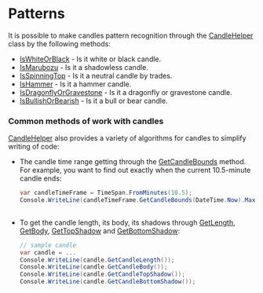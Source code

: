 # Patterns

It is possible to make candles pattern recognition through the [CandleHelper](xref:StockSharp.Algo.Candles.CandleHelper) class by the following methods:

- [IsWhiteOrBlack](xref:StockSharp.Algo.Candles.CandleHelper.IsWhiteOrBlack) \- Is it white or black candle. 
- [IsMarubozu](xref:StockSharp.Algo.Candles.CandleHelper.IsMarubozu) \- Is it a shadowless candle. 
- [IsSpinningTop](xref:StockSharp.Algo.Candles.CandleHelper.IsSpinningTop) \- Is it a neutral candle by trades. 
- [IsHammer](xref:StockSharp.Algo.Candles.CandleHelper.IsHammer) \- Is it a hammer candle. 
- [IsDragonflyOrGravestone](xref:StockSharp.Algo.Candles.CandleHelper.IsDragonflyOrGravestone) \- Is it a dragonfly or gravestone candle. 
- [IsBullishOrBearish](xref:StockSharp.Algo.Candles.CandleHelper.IsBullishOrBearish) \- Is it a bull or bear candle. 

### Common methods of work with candles

[CandleHelper](xref:StockSharp.Algo.Candles.CandleHelper) also provides a variety of algorithms for candles to simplify writing of code:

- The candle time range getting through the [GetCandleBounds](xref:Overload:StockSharp.Algo.Candles.CandleHelper.GetCandleBounds) method. For example, you want to find out exactly when the current 10.5\-minute candle ends:

  ```cs
  var candleTimeFrame = TimeSpan.FromMinutes(10.5);
  Console.WriteLine(candleTimeFrame.GetCandleBounds(DateTime.Now).Max);
  					
  ```
- To get the candle length, its body, its shadows through [GetLength](xref:StockSharp.Algo.Candles.CandleHelper.GetLength), [GetBody](xref:StockSharp.Algo.Candles.CandleHelper.GetBody), [GetTopShadow](xref:StockSharp.Algo.Candles.CandleHelper.GetTopShadow) and [GetBottomShadow](xref:StockSharp.Algo.Candles.CandleHelper.GetBottomShadow):

  ```cs
  // sample candle
  var candle = ...
  Console.WriteLine(candle.GetCandleLength());
  Console.WriteLine(candle.GetCandleBody());
  Console.WriteLine(candle.GetCandleTopShadow());
  Console.WriteLine(candle.GetCandleBottomShadow());
  					
  ```
